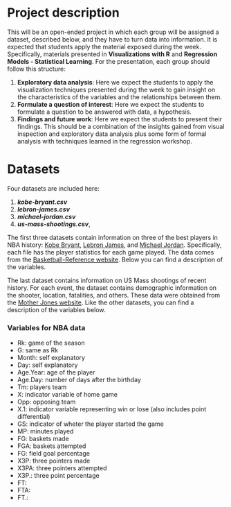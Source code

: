 # Project description

This will be an open-ended project in which each group will be assigned a dataset, described below, and they have to turn data into information. It is expected that students apply the material exposed during the week. Specifically, materials presented in __Visualizations with R__ and __Regression Models - Statistical Learning__. For the presentation, each group should follow this structure:

1. __Exploratory data analysis__: Here we expect the students to apply the visualization techniques presented during the week to gain insight on the characteristics of the variables and the relationships between them. 
2. __Formulate a question of interest__: Here we expect the students to formulate a question to be answered with data, a hypothesis. 
3. __Findings and future work__: Here we expect the students to present their findings. This should be a combination of the insights gained from visual inspection and exploratory data analysis plus some form of formal analysis with techniques learned in the regression workshop. 

# Datasets

Four datasets are included here:

1. ___kobe-bryant.csv___
2. ___lebron-james.csv___
3. ___michael-jordan.csv___
4. ___us-mass-shootings.csv___, 

The first three datasets contain information on three of the best players in NBA history: [Kobe Bryant](https://en.wikipedia.org/wiki/Kobe_Bryant), [Lebron James](https://en.wikipedia.org/wiki/LeBron_James), and [Michael Jordan](https://en.wikipedia.org/wiki/Michael_Jordan). Specifically, each file has the player statistics for each game played. The data comes from the [Basketball-Reference website](https://www.basketball-reference.com). Below you can find a description of the variables.

The last dataset contains information on US Mass shootings of recent history. For each event, the dataset contains demographic information on the shooter, location, fatalities, and others. These data were obtained from the [Mother Jones website](https://www.motherjones.com/politics/2012/12/mass-shootings-mother-jones-full-data/). Like the other datasets, you can find a description of the variables below. 

### Variables for NBA data
- Rk: game of the season
- G: same as Rk
- Month: self explanatory
- Day: self explanatory
- Age.Year: age of the player
- Age.Day: number of days after the birthday
- Tm: players team
- X: indicator variable of home game
- Opp: opposing team
- X.1: indicator variable representing win or lose (also includes point differential)
- GS: indicator of wheter the player started the game
- MP: minutes played
- FG: baskets made
- FGA: baskets attempted
- FG: field goal percentage
- X3P: three pointers made
- X3PA: three pointers attempted
- X3P.: three point percentage
- FT:
- FTA:
- FT.:

